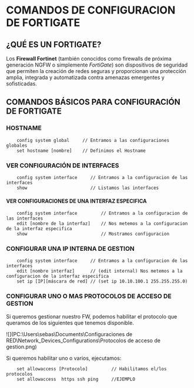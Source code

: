 # COMANDOS DE CONFIGURACION DE FORTIGATE
## ¿QUÉ ES UN FORTIGATE?

Los **Firewall Fortinet** (también conocidos como firewalls de próxima generación NGFW o simplemente *FortiGate*) son dispositivos de seguridad que permiten la creación de redes seguras y proporcionan una protección amplia, integrada y automatizada contra amenazas emergentes y sofisticadas.

## COMANDOS BÁSICOS PARA CONFIGURACIÓN DE FORTIGATE
### HOSTNAME

```
    config system global     // Entramos a las configuraciones globales
    set hostname [nombre]    // Definimos el Hostname
```

### VER CONFIGURACIÓN DE INTERFACES

```
    config system interface     // Entramos a la configuracion de las interfaces
    show                        // Listamos las interfaces
```

#### VER CONFIGURACIONES DE UNA INTERFAZ ESPECIFICA

```
    config system interface         // Entramos a la configuracion de las interfaces
    edit [nombre de la interfaz]    // Nos metemos a la configuracion de la interfaz especifica
    show                            // Mostramos configuracion
```

### CONFIGURAR UNA IP INTERNA DE GESTION

```
    config system interface     // Entramos a la configuracion de las interfaces
    edit [nombre interfaz]      // (edit internal) Nos metemos a la configuracion de la interfaz especifica
    set ip [IP][máscara de red] // (set ip 10.10.100.1 255.255.255.0)
```

### CONFIGURAR UNO O MAS PROTOCOLOS DE ACCESO DE GESTION

Si queremos gestionar nuestro FW, podemos habilitar el protocolo que queramos de los siguientes que tenemos disponible.

![](PC:\Users\sebas\Documents\Configuraciones de RED\Network_Devices_Configurations\Protocolos de acceso de gestion.png)

Si queremos habilitar uno o varios, ejecutamos:

```
    set allowaccess [Protocolo]         // Habilitamos el/los protocolos
    set allowaccess  https ssh ping     //EJEMPLO
```
